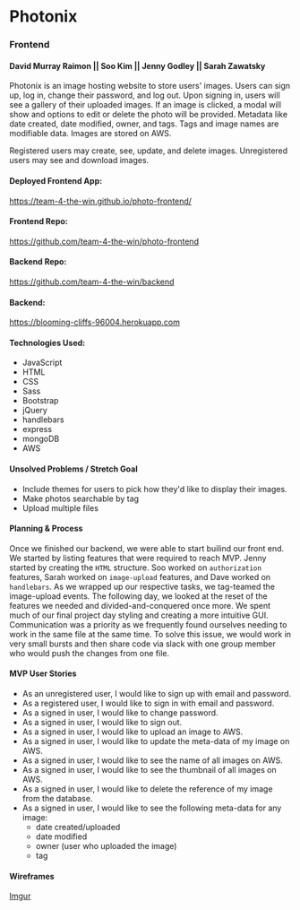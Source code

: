 # Photonix
### Frontend

#### David Murray Raimon || Soo Kim || Jenny Godley || Sarah Zawatsky


Photonix is an image hosting website to store users' images.  Users can sign up, log in, change their password, and log out.  Upon signing in, users will see a gallery of their uploaded images.  If an image is clicked, a modal will show and options to edit or delete the photo will be provided. Metadata like date created, date modified, owner, and tags.  Tags and image names are modifiable data. Images are stored on AWS.

Registered users may create, see, update, and delete images.  Unregistered users may see and download images.


#### Deployed Frontend App:
https://team-4-the-win.github.io/photo-frontend/

#### Frontend Repo:
https://github.com/team-4-the-win/photo-frontend

#### Backend Repo:
https://github.com/team-4-the-win/backend

#### Backend:
https://blooming-cliffs-96004.herokuapp.com


#### Technologies Used:
- JavaScript
- HTML
- CSS
- Sass
- Bootstrap
- jQuery
- handlebars
- express
- mongoDB
- AWS

#### Unsolved Problems / Stretch Goal
- Include themes for users to pick how they'd like to display their images.
- Make photos searchable by tag
- Upload multiple files

#### Planning & Process

Once we finished our backend, we were able to start builind our front end.  We started by listing features that were required to reach MVP. Jenny started by creating the `HTML` structure.  Soo worked on `authorization` features, Sarah worked on `image-upload` features, and Dave worked on  `handlebars`.  As we wrapped up our respective tasks, we tag-teamed the image-upload events. The following day, we looked at the reset of the features we needed and divided-and-conquered once more. We spent much of our final project day styling and creating a more intuitive GUI. Communication was a priority as we frequently found ourselves needing to work in the same file at the same time. To solve this issue, we would work in very small bursts and then share code via slack with one group member who would push the changes from one file. 

#### MVP User Stories
- As an unregistered user, I would like to sign up with email and password.
- As a registered user, I would like to sign in with email and password.
- As a signed in user, I would like to change password.
- As a signed in user, I would like to sign out.
- As a signed in user, I would like to upload an image to AWS.
- As a signed in user, I would like to update the meta-data of my image on AWS.
- As a signed in user, I would like to see the name of all images on AWS.
- As a signed in user, I would like to see the thumbnail of all images on AWS.
- As a signed in user, I would like to delete the reference of my image from the database.
- As a signed in user, I would like to see the following meta-data for any image:
  - date created/uploaded
  - date modified
  - owner (user who uploaded the image)
  - tag

#### Wireframes
[Imgur](https://i.imgur.com/0blVqJS.jpg)
